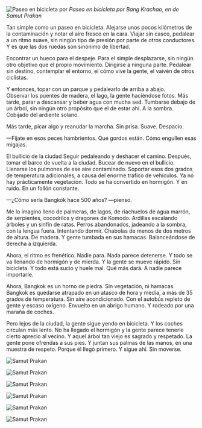 ![Paseo en bicicleta por](https://lh3.googleusercontent.com/LOBPta6Or5yaJBodwBo9MNN8LKbXo96ldqYQTLY_lm6VonOKQTZS9lqHqh-lVXf1s72kG68_PuMyd3e_Ciqg77UsxCLNZEs-kmrSKimQQDYfqJbjCpIRlObBr2RvhjUTo4CER1lxSa5YZPd07MKGgYATNPTI1bcF878OXgv5uOYcMlvLYe_0XdtH0Xf6aYLPgfS00wSHXmd_Tcw2wnxulOjo9Gnft7cWXCNDWp04M4ucdv7X1IDPsur0xt2fzA5gg8hmHT5KocVh_zVeQbW7WNpS-xp2kq2DLHaDDd7rMXWji0kl3GIoO87YytUCV92xxk0JsQIb4Op2uMpUflbTvRCZpVzdi1zQmYz1tXZ8660BeA9RYh3yWW5moNHTgbzONlkJfQFqTmr1iGha7wjA-KTM65j3SjAapYxOq9xRaQlB2witt_ZCH7OciVTPc4DjI3YnvwudVXt3GXh7mZSrDrbPmAyvPIl9XJby060uUQWH29e_qZCwRfSB_n1Idca_0hIxrpxBl0XAk7LF7kS3o8YZ1CERJEo9kE_TpGHY6X9V-Rqjrxxc_wWF9cWj7Wc80kXc0fgS-AD9WTRJT2m4o0ifZRB1u9m7Y1DVZEiO0Tk287fhTIcUfgm5cJiU7CQm2k1O2OW493qV_XwbSo_jrIgtbDdR9W63LXp8Qa1fhsc=s800-no)
*Paseo en bicicleta por Bang Krachao, en de Samut Prakan*

Tan simple como un paseo en bicicleta. Alejarse unos pocos kilómetros de la contaminación y notar el aire fresco en la cara. Viajar sin casco, pedalear a un ritmo suave, sin ningún tipo de presión por parte de otros conductores. Y es que las dos ruedas son sinónimo de libertad.

Encontrar un hueco para el despeje. Para el simple desplazarse, sin ningún otro objetivo que el propio movimiento. Dirigirse a ninguna parte. Pedalear sin destino, contemplar el entorno, el cómo vive la gente, el vaivén de otros ciclistas.

Y entonces, topar con un parque y pedalearlo de arriba a abajo. Observar los puentes de madera, el lago, la gente haciéndose fotos. Más tarde, parar a descansar y beber agua con mucha sed. Tumbarse debajo de un árbol, sin ningún otro propósito que el de estar ahí. A la sombra. Cobijado del ardiente solano.

Más tarde, picar algo y reanudar la marcha. Sin prisa. Suave. Despacio.

—Fíjate en esos peces hambrientos. Qué gordos están. Cómo engullen esas migajas.

El bullicio de la ciudad
Seguir pedaleando y deshacer el camino. Después, tomar el barco de vuelta a la ciudad. Bucear de nuevo en el bullicio. Llenarse los pulmones de ese aire contaminado. Soportar esos dos grados de temperatura adicionales, a causa del enorme tráfico de vehículos. Ya no hay prácticamente vegetación. Todo se ha convertido en hormigón. Y en ruido. En un follón constante.

—¿Cómo sería Bangkok hace 500 años? —pienso.

Me lo imagino lleno de palmeras, de lagos, de riachuelos de agua marrón, de serpientes, cocodrilos y dragones de Komodo. Ardillas escalando árboles y un sinfín de ratas. Perros abandonados, jadeando a la sombra, con la lengua fuera. Intentando dormir. Chabolas de menos de dos metros de altura. De madera. Y gente tumbada en sus hamacas. Balanceándose de derecha a izquierda.

Ahora, el ritmo es frenético. Nadie para. Nada parece detenerse. Y todo se va llenando de hormigón y de mierda. Y la gente se mueve rápido. Sin bicicleta. Y todo está sucio y huele mal. Qué más dará. A nadie parece importarle.

Ahora, Bangkok es un horno de piedra. Sin vegetación, ni hamacas. Bangkok es quedarse atrapado en un atasco de hora y media, a más de 35 grados de temperatura. Sin aire acondicionado. Con el autobús repleto de gente y escaso oxígeno. Envuelto en un abrigo humano. Y rodeado por una maraña de coches.

Pero lejos de la ciudad, la gente sigue yendo en bicicleta. Y los coches circulan más lento. No ha llegado el hormigón y la gente parece tenerle cierto aprecio al vecino. Y aquel árbol tan viejo es sagrado y respetado. La gente pone ofrendas a sus pies. Y juntan sus palmas de las manos, en una muestra de respeto. Porque él llegó primero. Y sigue ahí. Sin moverse.

![Samut Prakan](https://lh3.googleusercontent.com/FwxAjX7rmBHfHL4nI-crT8ERLIBO7EcAd1ub0u4IXz55YoATCgJ956MgR8ASwyGiGshbnNYeukGC-uM4lBI7Zl5uFsSlevd7Qa9bxq0ZwabiDcIEM4Hv8rzsDqfMTR4xcufcB2RhON2NczzucCeb7ks4ZLIlI_2xBFtRrssuHhRWdrhtvyB95KiWzgdTI3XY5kCc7wMcgAlHG3Mo-k2_u-DM6g6W2a1u__THu7_6gZVcyrb8CXwylGsQUvEBbGFp8uP3BXz5k4txWPtCsYgxDKnb0Uh-NxFVlw9TzFZgLeF7tXo22r8dccU9irlNNeMUSUlGqNvQhlbU7bDyIBeT7vFOwKzI0_m0E44c9meX8b8Nz1Qu4ClJtv6GnY4b9lBBA9Qf5KOQoPT-HgtYQB9krXS3je0X_PmBMAJEP4uTIATMIqpT1NeiNjFonnmhz5VIQhgixAGHrQgUnRCvfgk8tnnXgYuwNRt7jxRyxmxP016HCD9-depIjeO_JKpuOWP9etAOT8t50xgtlukV1ZGZoCgXmKuxXwVmIy_ZTxNSUhF_ge_Azeo_JNi14R7l8YVt_McyXguXLLzNyP6SshX7puGRNJRs83hsU0jD-B6j6G9WlhJ-wlpC6tmoyxZUXBaob1ofeokZqC8dt_UYmjc5oqGBXnZcuy60XwVi5IRPOHM=s800-no)

![Samut Prakan](https://lh3.googleusercontent.com/CjadA1bM1-xXhFKQorXAczAnvqGs-GZGRwFYg73fGBeNBiJdXlJRfqI-ul_Yl79vakeBkzdjuFoVlKrDPie5k6C_m6NwaAVgXKxrS-z7VdGGZI58vsB3QoIdBgfgBbtHQkvsdg_6wyzpPUkH37-eHEu41uxVBEHdJr7yHQIKHB3CV2sYyP2uBOPA-4Ku-c9ZAu1sF0pOER0Eeiakb41yZ2DnzmPopF1isK52sQVvDQFPbmkhM0XtrR7otyycDXPOiiWoYorC6N6EN-Z5_UR3TYrX6pyBMoMoQRapCqbv0mZA0_XNEimal-xB6xH8s6uhPMNw6cDN-IwDqE-YilBk9NavNw-OJehoQ1BU0-wberOe7jvIQT-ZdWIrvseNZxtMDK3k91k8CZAl_cOZSnxHapktvTluxYGHvb9MJyBKi31f84kMd3I3XCBJTYyP-oxHL6YJ2DmWCHHh6dzHGf3q_z4oSipXIxQj7zgW5Fd0-oy5eo8iGPDO36b2K3nt0vpDIIcPsNo7kww16A8JDY7_4sVvxzNO3KCso1t9cwY8DU6-7fy-z9DYxr4BR7q5MkUzkXz8mKOuI1Pkr2DJp0dqhWkG0K4oevAU8IZ1nh5ZPmeSbD3unnut7EF965ywc_oQTnwXkgouZncp8466eNRJBgaWkYOzOfmXTrDu5tBE0X4=w800-no)

![Samut Prakan](https://lh3.googleusercontent.com/Hmts2qC2vxlmlDnkUQzf5wA_EdzCa7zPVslzSFL1MgCnmpD72Dv9afkgp-5zd8ZWnKdmt7SRiMcxvHOy3rgcEqIhgo5Xqd-gQskPogS8uxC3-QGkAhRCtOwKPFuDtx14k-hhyXoj4dXog5RiLj-IJgWgk16-7x50CY64Wa4jdGvB6Vqj89qrlnEmKAbZdzPo2pUw_pT7UZQTfzpXDqjf9sMftktIWFRoW_6T-RTBOpotC9n3DY0SG4sznN4WI88dvxJvqNzyVY0P6-TSOtzgNt7CJ8tVVmHx_p4euFV-FgBw8C1LYKHlr4vfjhOCMPdmygHXATkB5S110Pl-7UHMG9uXppAwDfRBe7fY4cVNNifzuiu8UcTFF_u9WelLj9zL0xktPXxbUpzbXiv7W_iYgDaKwVXYEz84CqjiMo8qfZo_GIUxtdHNAqUOJQBVfHcdORGh54ZgftIlvDcz32yjz7ri2rMfPSwyq2qc_AiTw3NNr9t1JNuMbXZZmqiJBC3wNwu6AB0R1-4y4WBTItzoNDRVRAZqjRWXB7VRdLf64vTlUQJohtQ6n_06mtWi-G5T7VsTvJMhQYxkx_8uZl41tazYrZ2XhBoE0ie4o4AnUv8qSvK3KtqDALPuHBa2uI16XSI9C0f43Kz0g72YuSHcG4V5npoJe-0Gx_2zxRpBshg=s800-no)

![Samut Prakan](https://lh3.googleusercontent.com/SZ_BfZ6FjJlZcsu_CPmfdEa3rmHtoxaDNrBkr9SJqDg-b2O6-LsHGdStxwcyA_8a32eFMiiLl3YLY_y-dMuQPcLHVGdgNzbOawPeTRnyA9MaWI_pVqyLg-E6SwEycrG8zv3Fzd6nNOpGB17Mq3T-ZtyFBWMlFbJWF7woAT8zOiummXJHAfTvdKP9uvKGGPuZ1Rl_OGXnxd6YCjH20DT8SzLrt-gfu9dHFHtSvDw-mtlDm19PPqMCnSeW_MUpAYzpX7wLAw_FUT6lCqlZZyYmG9FF_kU5G1Qg6aMeq0KA385l6tlga7G9H0ATUaVgblCtwL3U-z8OzXmOHVEyPzGhv9OX9Gu95hq9266TeH7LEwSLh6HVpOEYS4hec5OjGyZOak0PxoE6g9yZIrwMXKwFjpjILjfWpzRe10TYLHNUWttNIzGvhqW9TuQFV-38SjIDizkYPwgDF7K1Tqd5b4Jx-7l91ib3sxDlvasY_mdguGe04Fu1FAJZNeubJ9QgZGYhwJJq77hSd6eXtopLxYRCRCIlDW7Aekq0Ry4oMIKmnWMjsdjrvTkDw4efR-Eu0ALmeNHVjcnh719tTKDONkPDWgjXdUapbPq4dKjdpojY7lMrXRWCE0xSGoUl_lhYkJr4IcX4o9RX0As4_dZrUY2JzTpvGEfnn_c2SmQOWB6PkfI=w800-no)

![Samut Prakan](https://lh3.googleusercontent.com/5zDXisDS7cnEtATbOSVJAkWqvVMZ3AeUF0xWKUmbil6yVTAY4ZNY7xAA15Vh9uSap2W9KBY2BvZDIKCocnCnYY_QwKOTIcyVjJYHI3i6VSU-MNcfca5lx0DA7MGZBZYdoEexGrJ8u9ZB917d43lP4zajgOtjQJI5DbwGzQMt-q2-3imVWC6fe0MZMuzky3220LTu34UjKhFczK1yfzlRyJlLD-bYtA_Yl8a-qK58Nq26AXOlZc4hF8kK2iB8Gk3wwwa9SNd5aqX2A0UPXUxrpsx9DmrOCp88y_6m6lIZ11egwdEo3eR9_4X1IyFHgQbT3YU7Re2RS_XBo6pRlqRjpirgdnZXoImxtPAw3E2rqfCl_8951P6CjwigvJMX4fMROlUB8y1ijjR2bx5vbB8-B765jKnb7VG-m6yKGMBRd57K76NtybDUa_KpPl1E6i2utHu0VnOM5JDTjMuX9jFuDHz-9MWq4fEICyG9CfCxQ7PUH0lj_5i8zb4QhYhtp7IdcqnjkvX3ggd8z3f3enX85BWI99uJeXo9A6MPDWlK14fPjxLApVSeggU0sQjGMhPBqJNb7EUsAKqhIOU8lDY38xt-lVIwHB_4dC0v8Xu0I3OByar0pOz58QWt2VA8hwnqD2nCi6jmfVUnit4iW3aihxHgRZQ8rVT9_HBOebo3DPs=w800-no)

![Samut Prakan](https://lh3.googleusercontent.com/Lazk0pPsHWiy84E6ZNaA3j_1NHo0IZz_4fom6L3aCwpSyrKItZm-rDRkJpv7PZp0HJjezMQT__d82mG8gQhHnUyMopav97avIw_Nv5A9FJVATKCQ_6_VIvyxidsfsQZ1_Jb-JMSNM_XkMGqVQVRN4gnmb8sdI4wQUK9GStk41f65rKZEKd9fMvk9aS49zEerGCZAi7-iPEtdh7W9qXWN6nJOZwqQheX2SV4dKPFdSTCpkWgkvsLiTn3XlaAgEb9s0U09WXHrlCAnkqlOcGHm4tYo_b90mB7SV-49D5KXSHsIkx63Jv8ShVRmtvG0uYXL_xy-jHztwhjhn_qjDMpvz2LdRO0oDjSfDo2MK2IpDn31N4uamC7pvFU-RW-MXHJRC5mvIbvB66ZgYP2IXemLPEMmeVciBJCdTt40HAHcBm1Gg6QYtV3z2TJkHCcbfMuDVhDmC1wk5sLZIPSaUOobDrOJ4y5sUNAmEc-kutf2TiEukNaW4og4Ib6N54BHKY_eiyJ0GnO7OBoHc1DKrGmC0QqFFZKgNy-FKRL4pbUAvNTHnLAvp8R4OUAjcrBjbP6K3OPGshaSbAYPlzCG2TsLH0_XBGREFCmQvASnN8OmhAQOnEJeuIdHl0JHAghKQncBbjK4ECobl-8829cM9d0JeqGexcxLTcZCQaYwUAVoJ08=s800-no)
